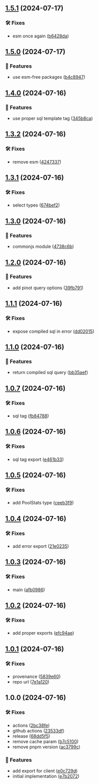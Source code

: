 ## [1.5.1](https://github.com/SkeLLLa/pinot-noir/compare/v1.5.0...v1.5.1) (2024-07-17)

### 🛠 Fixes

* esm once again ([b6428da](https://github.com/SkeLLLa/pinot-noir/commit/b6428da2d4d196c94a865b0f389b169b6e099e40))

## [1.5.0](https://github.com/SkeLLLa/pinot-noir/compare/v1.4.0...v1.5.0) (2024-07-17)

### 🚀 Features

* use esm-free packages ([b4c8947](https://github.com/SkeLLLa/pinot-noir/commit/b4c89471f1bd9c9cead871aa8c7fb7cb3021a6c3))

## [1.4.0](https://github.com/SkeLLLa/pinot-noir/compare/v1.3.2...v1.4.0) (2024-07-16)

### 🚀 Features

* use proper sql template tag ([345b8ca](https://github.com/SkeLLLa/pinot-noir/commit/345b8ca1ee5bae335fb5b2c30266d6613554bb3c))

## [1.3.2](https://github.com/SkeLLLa/pinot-noir/compare/v1.3.1...v1.3.2) (2024-07-16)

### 🛠 Fixes

* remove esm ([4247337](https://github.com/SkeLLLa/pinot-noir/commit/424733743ce80b272ec2fab9776b788bd0c7b0b1))

## [1.3.1](https://github.com/SkeLLLa/pinot-noir/compare/v1.3.0...v1.3.1) (2024-07-16)

### 🛠 Fixes

* select types ([674bef2](https://github.com/SkeLLLa/pinot-noir/commit/674bef21e85bccebbe396084133ab45037711737))

## [1.3.0](https://github.com/SkeLLLa/pinot-noir/compare/v1.2.0...v1.3.0) (2024-07-16)

### 🚀 Features

* commonjs module ([4738c6b](https://github.com/SkeLLLa/pinot-noir/commit/4738c6bc1c149bd0569bb560b6212a82bdea2221))

## [1.2.0](https://github.com/SkeLLLa/pinot-noir/compare/v1.1.1...v1.2.0) (2024-07-16)

### 🚀 Features

* add pinot query options ([39fb791](https://github.com/SkeLLLa/pinot-noir/commit/39fb791c18f0b6d6ecd07917f31c103170e1b216))

## [1.1.1](https://github.com/SkeLLLa/pinot-noir/compare/v1.1.0...v1.1.1) (2024-07-16)

### 🛠 Fixes

* expose compiled sql in error ([dd02015](https://github.com/SkeLLLa/pinot-noir/commit/dd020151bf79a6b6365100c355e8d8eb33c255c8))

## [1.1.0](https://github.com/SkeLLLa/pinot-noir/compare/v1.0.7...v1.1.0) (2024-07-16)

### 🚀 Features

* return compiled sql query ([bb35aef](https://github.com/SkeLLLa/pinot-noir/commit/bb35aef37b7fbfa6f635d4c1436584bf88226c0c))

## [1.0.7](https://github.com/SkeLLLa/pinot-noir/compare/v1.0.6...v1.0.7) (2024-07-16)

### 🛠 Fixes

* sql tag ([fb84788](https://github.com/SkeLLLa/pinot-noir/commit/fb847885db47b87797bd67f65471cc706f2b12bd))

## [1.0.6](https://github.com/SkeLLLa/pinot-noir/compare/v1.0.5...v1.0.6) (2024-07-16)

### 🛠 Fixes

* sql tag export ([e461b33](https://github.com/SkeLLLa/pinot-noir/commit/e461b333fc6793d2ed04ee7a43c92c00ba8dbe67))

## [1.0.5](https://github.com/SkeLLLa/pinot-noir/compare/v1.0.4...v1.0.5) (2024-07-16)

### 🛠 Fixes

* add PoolStats type ([ceeb3f9](https://github.com/SkeLLLa/pinot-noir/commit/ceeb3f96213229e32ef3c935576ac99a1c7a87e6))

## [1.0.4](https://github.com/SkeLLLa/pinot-noir/compare/v1.0.3...v1.0.4) (2024-07-16)

### 🛠 Fixes

* add error export ([21e0235](https://github.com/SkeLLLa/pinot-noir/commit/21e0235ce33b0887b537b3348b16a4b047e6673f))

## [1.0.3](https://github.com/SkeLLLa/pinot-noir/compare/v1.0.2...v1.0.3) (2024-07-16)

### 🛠 Fixes

* main ([afb0986](https://github.com/SkeLLLa/pinot-noir/commit/afb09862c439537854df4a65c21e9c8ba039f1c3))

## [1.0.2](https://github.com/SkeLLLa/pinot-noir/compare/v1.0.1...v1.0.2) (2024-07-16)

### 🛠 Fixes

* add proper exports ([efc94ae](https://github.com/SkeLLLa/pinot-noir/commit/efc94ae290d1d310243b37a25f8a9fa26b7a0cd0))

## [1.0.1](https://github.com/SkeLLLa/pinot-noir/compare/v1.0.0...v1.0.1) (2024-07-16)

### 🛠 Fixes

* provenance ([5839e60](https://github.com/SkeLLLa/pinot-noir/commit/5839e60c4a9c6efec618fbc1a2eeea07231973f6))
* repo url ([7e1a120](https://github.com/SkeLLLa/pinot-noir/commit/7e1a120363bcceb5dde26012e87f5cb30254c2b5))

## 1.0.0 (2024-07-16)

### 🛠 Fixes

* actions ([2bc38fe](https://github.com/SkeLLLa/pinot-noir/commit/2bc38fe500c288b6919bd253e59f272f1ea42b45))
* github actions ([23533df](https://github.com/SkeLLLa/pinot-noir/commit/23533df005d1f798701d022a947e2f1a3d27a815))
* release ([68dd5f5](https://github.com/SkeLLLa/pinot-noir/commit/68dd5f55eeb8f4d1a2487b344c34a64a0cba25b3))
* remove cache param ([b7c5100](https://github.com/SkeLLLa/pinot-noir/commit/b7c5100ee477048c4a33012bc12143bc2cd19ff8))
* remove pnpm version ([ac3799c](https://github.com/SkeLLLa/pinot-noir/commit/ac3799c350de011c85286ebee301b845e24cad16))

### 🚀 Features

* add export for client ([e0c729d](https://github.com/SkeLLLa/pinot-noir/commit/e0c729d48a472f4da68336378f2b6f8d2850923f))
* initial implementation ([e7b2072](https://github.com/SkeLLLa/pinot-noir/commit/e7b2072405f000b26b268afb7ad9332cb8aa97bf))
